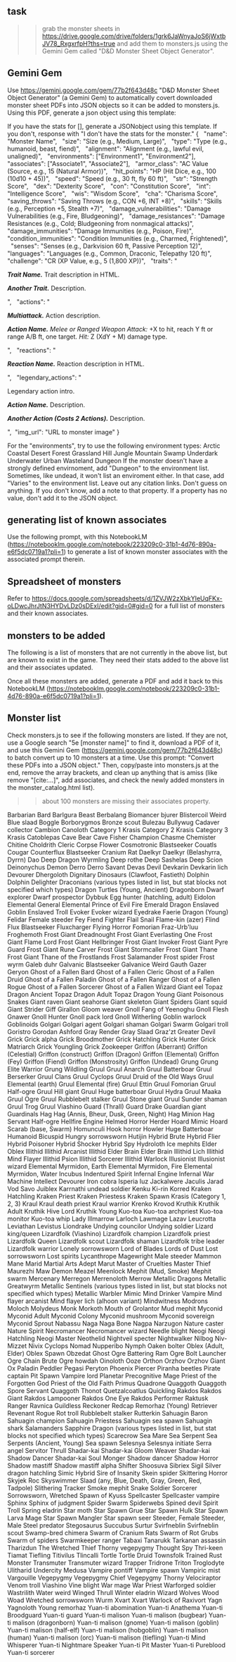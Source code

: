## task
>> grab the monster sheets in https://drive.google.com/drive/folders/1grk6JaWnyaJoS6jWxtbJV78_RxgxrfpH?ths=true and add them to monsters.js using the Gemini Gem called "D&D Monster Sheet Object Generator".

## Gemini Gem
Use https://gemini.google.com/gem/77b2f643d48c "D&D Monster Sheet Object Generator" (a Gemini Gem) to automatically covert downloaded monster sheet PDFs into JSON objects so it can be added to monsters.js.
Using this PDF, generate a json object using this template:

If you have the stats for [], generate a JSONobject using this template. If you don't, response with "I don't have the stats for the monster."
{
  "name": "Monster Name",
  "size": "Size (e.g., Medium, Large)",
  "type": "Type (e.g., humanoid, beast, fiend)",
  "alignment": "Alignment (e.g., lawful evil, unaligned)",
  "environments": ["Environment1", "Environment2"],
  "associates": ["Associate1", "Associate2"],
  "armor_class": "AC Value (Source, e.g., 15 (Natural Armor))",
  "hit_points": "HP (Hit Dice, e.g., 100 (10d10 + 45))",
  "speed": "Speed (e.g., 30 ft, fly 60 ft)",
  "str": "Strength Score",
  "dex": "Dexterity Score",
  "con": "Constitution Score",
  "int": "Intelligence Score",
  "wis": "Wisdom Score",
  "cha": "Charisma Score",
  "saving_throws": "Saving Throws (e.g., CON +6, INT +8)",
  "skills": "Skills (e.g., Perception +5, Stealth +7)",
  "damage_vulnerabilities": "Damage Vulnerabilities (e.g., Fire, Bludgeoning)",
  "damage_resistances": "Damage Resistances (e.g., Cold; Bludgeoning from nonmagical attacks)",
  "damage_immunities": "Damage Immunities (e.g., Poison, Fire)",
  "condition_immunities": "Condition Immunities (e.g., Charmed, Frightened)",
  "senses": "Senses (e.g., Darkvision 60 ft, Passive Perception 12)",
  "languages": "Languages (e.g., Common, Draconic, Telepathy 120 ft)",
  "challenge": "CR (XP Value, e.g., 5 (1,800 XP))",
  "traits": "<p><em><strong>Trait Name.</strong></em> Trait description in HTML.</p><p><em><strong>Another Trait.</strong></em> Description.</p>",
  "actions": "<p><em><strong>Multiattack.</strong></em> Action description.</p><p><em><strong>Action Name.</strong></em> <em>Melee or Ranged Weapon Attack:</em> +X to hit, reach Y ft or range A/B ft, one target. <em>Hit:</em> Z (XdY + M) damage type.</p>",
  "reactions": "<p><em><strong>Reaction Name.</strong></em> Reaction description in HTML.</p>",
  "legendary_actions": "<p>Legendary action intro.</p><p><em><strong>Action Name.</strong></em> Description.</p><p><em><strong>Another Action (Costs 2 Actions).</strong></em> Description.</p>",  "img_url": "URL to monster image"
}

For the "environments", try to use the following environment types: 
Arctic
Coastal
Desert
Forest
Grassland
Hill
Jungle
Mountain
Swamp
Underdark
Underwater
Urban
Wasteland
Dungeon
If the monster doesn't have a strongly defined envirnoment, add "Dungeon" to the environment list. Sometimes, like undead, it won't list an enviroment either. In that case, add "Varies" to the environment list.
Leave out any citation links.
Don't guess on anything. If you don't know, add a note to that property.
If a property has no value, don't add it to the JSON object.

## generating list of known associates
Use the following prompt, with this NotebookLM (https://notebooklm.google.com/notebook/223209c0-31b1-4d76-890a-e6f5dc0719a1?pli=1) to generate a list of known monster associates with the associated prompt therein.

## Spreadsheet of monsters

Refer to https://docs.google.com/spreadsheets/d/1ZVJW2zXbkYIeUqFKx-oLDwcJhrJtN3HYDvLDz0sDExI/edit?gid=0#gid=0 for a full list of monsters and their known associates.

## monsters to be added
The following is a list of monsters that are not currently in the above list, but are known to exist in the game. They need their stats added to the above list and their associates updated.

Once all these monsters are added, generate a PDF and add it back to this NotebookLM (https://notebooklm.google.com/notebook/223209c0-31b1-4d76-890a-e6f5dc0719a1?pli=1).

## Monster list
Check monsters.js to see if the following monsters are listed. If they are not, use a Google search "5e [monster name]" to find it, download a PDF of it, and use this Gemini Gem (https://gemini.google.com/gem/77b2f643d48c) to batch convert up to 10 monsters at a time. Use this prompt: "Convert these PDFs into a JSON object." Then, copy/paste into monsters.js at the end, remove the array brackets, and clean up anything that is amiss (like remove "[cite:...]", add associates, and check the newly added monsters in the monster_catalog.html list).

>> about 100 monsters are missing their associates property.

Barbarian
Bard
Barlgura
Beast
Berbalang
Biomancer
bjurer
Blistercoil Weird
Blue slaad
Boggle
Borborygmos
Bronze scout
Bulezau
Bullywug
Cadaver collector
Cambion
Canoloth
Category 1 Krasis
Category 2 Krasis
Category 3 Krasis
Catoblepas
Cave Bear
Cave Fisher
Champion
Chasme
Chemister
Chitine
Choldrith
Cleric
Corpse Flower
Cosmotronic Blastseeker
Couatls
Cougar
Counterflux Blastseeker
Cranium Rat
Daelkyr
Daelkyr (Belashyrra, Dyrrn)
Dao
Deep Dragon Wyrmling
Deep rothe
Deep Sashelas
Deep Scion
Deinonychus
Demon
Derro
Derro Savant
Devas
Devil
Devkarin
Devkarin lich
Devourer
Dhergoloth
Dignitary
Dinosaurs (Clawfoot, Fastieth)
Dolphin
Dolphin Delighter
Draconians (various types listed in list, but stat blocks not specified which types)
Dragon Turtles (Young, Ancient)
Dragonborn
Dwarf explorer
Dwarf prospector
Dybbuk
Egg hunter (hatchling, adult)
Eidolon
Elemental General
Elemental Prince of Evil Fire
Emerald Dragon
Enslaved Goblin
Enslaved Troll
Evoker
Evoker wizard
Eyedrake
Faerie Dragon (Young)
Felidar
Female steeder
Fey
Fiend
Fighter
Flail Snail
Flame-kin (azer)
Flind
Flux Blastseeker
Fluxcharger
Flying Horror
Fomorian
Fraz-Urb'luu
Froghemoth
Frost Giant Dreadnought
Frost Giant Everlasting One
Frost Giant Flame Lord
Frost Giant Hellbringer
Frost Giant Invoker
Frost Giant Pyre Guard
Frost Giant Rune Carver
Frost Giant Stormcaller
Frost Giant Thane
Frost Giant Thane of the Frostlands
Frost Salamander
Frost spider
Frost wyrm
Galeb duhr
Galvanic Blastseeker
Galvanice Weird
Gauth
Gazer
Geryon
Ghost of a Fallen Bard
Ghost of a Fallen Cleric
Ghost of a Fallen Druid
Ghost of a Fallen Paladin
Ghost of a Fallen Ranger
Ghost of a Fallen Rogue
Ghost of a Fallen Sorcerer
Ghost of a Fallen Wizard
Giant eel
Topaz Dragon Ancient
Topaz Dragon Adult
Topaz Dragon Young
Giant Poisonous Snakes
Giant raven
Giant seahorse
Giant skeleton
Giant Spiders
Giant squid
Giant Strider
Giff
Girallon
Gloom weaver
Gnoll Fang of Yeenoghu
Gnoll Flesh Gnawer
Gnoll Hunter
Gnoll pack lord
Gnoll Witherling
Goblin warlock
Goblinoids
Golgari
Golgari agent
Golgari shaman
Golgari Swarm
Golgari troll
Goristro
Gorodan Ashford
Gray Render
Gray Slaad
Graz'zt
Greater Devil
Grick
Grick alpha
Grick Broodmother
Grick Hatchling
Grick Hunter
Grick Matriarch
Grick Youngling
Grick Zookeeper
Griffon (Aberrant)
Griffon (Celestial)
Griffon (construct)
Griffon (Dragon)
Griffon (Elemental)
Griffon (Fey)
Griffon (Fiend)
Griffon (Monstrosity)
Griffon (Undead)
Grung
Grung Elite Warrior
Grung Wildling
Gruul
Gruul Anarch
Gruul Batterboar
Gruul Berserker
Gruul Clans
Gruul Cyclops
Gruul Druid of the Old Ways
Gruul Elemental (earth)
Gruul Elemental (fire)
Gruul Ettin
Gruul Fomorian
Gruul Half-ogre
Gruul Hill giant
Gruul Huge batterboar
Gruul Hydra
Gruul Maaka
Gruul Ogre
Gruul Rubblebelt stalker
Gruul Stone giant
Gruul Sunder shaman
Gruul Trog
Gruul Viashino
Guard (Thrall)
Guard Drake
Guardian giant
Guardinals
Hag
Hag (Annis, Bheur, Dusk, Green, Night)
Hag Minion
Hag Servant
Half-ogre
Hellfire Engine
Helmed Horror
Herder
Hoard Mimic
Hoard Scarab (base, Swarm)
Homunculi
Hook horror
Howler
Huge Batterboar
Humanoid Bicuspid
Hungry sorrowsworn
Hutijin
Hybrid Brute
Hybrid Flier
Hybrid Poisoner
Hybrid Shocker
Hybrid Spy
Hydroloth
Ice mephits
Elder Oblex
Illithid
Illithid Arcanist
Illithid Elder Brain
Elder Brain
Illithid Lich
Illithid Mind Flayer
Illithid Psion
Illithid Sorcerer
Illithid Warlock
Illusionist
Illusionist wizard
Elemental Myrmidon, Earth
Elemental Myrmidon, Fire
Elemental Myrmidon, Water
Incubus
Indentured Spirit
Infernal Engine
Infernal War Machine
Intellect Devourer
Iron cobra
Isperia
Iuz
Jackalwere
Jaculis
Jarad Vod Savo
Juiblex
Karrnathi undead soldier
Kenku
Ki-rin
Korred
Kraken Hatchling
Kraken Priest
Kraken Priestess
Kraken Spawn
Krasis (Category 1, 2, 3)
Kraul
Kraul death priest
Kraul warrior
Krenko
Krovod
Kruthik
Kruthik Adult
Kruthik Hive Lord
Kruthik Young
Kuo-toa
Kuo-toa archpriest
Kuo-toa monitor
Kuo-toa whip
Lady Illmarrow
Larloch
Lawmage
Lazav
Leucrotta
Leviathan
Levistus
Liondrake
Undying councilor
Undying soldier
Lizard king/queen
Lizardfolk (Viashino)
Lizardfolk champion
Lizardfolk priest
Lizardfolk Queen
Lizardfolk scout
Lizardfolk shaman
Lizardfolk tribe leader
Lizardfolk warrior
Lonely sorrowsworn
Lord of Blades
Lords of Dust
Lost sorrowsworn
Lost spirits
Lycanthrope
Magewright
Male steeder
Mammon
Mane
Marid
Martial Arts Adept
Marut
Master of Cruelties
Master Thief
Maurezhi
Maw Demon
Meazel
Meenlock
Mephit (Mud, Smoke)
Mephit swarm
Mercenary
Merregon
Merrenoloth
Merrow
Metallic Dragons
Metallic Greatwyrm
Metallic Sentinels (various types listed in list, but stat blocks not specified which types)
Metallic Warbler
Mimic
Mind Drinker Vampire
Mind flayer arcanist
Mind flayer lich (alhoon variant)
Mindwitness
Modrons
Moloch
Molydeus
Monk
Morkoth
Mouth of Grolantor
Mud mephit
Myconid
Myconid Adult
Myconid Colony
Myconid mushroom
Myconid sovereign
Myconid Sprout
Nabassu
Naga
Naga Bone
Nagpa
Narzugon
Nature caster
Nature Spirit
Necromancer
Necromancer wizard
Needle blight
Neogi
Neogi Hatchling
Neogi Master
Neothelid
Nightveil specter
Nightwalker
Nilbog
Niv-Mizzet
Nivix Cyclops
Nomad
Nupperibo
Nymph
Oaken bolter
Oblex (Adult, Elder)
Oblex Spawn
Obzedat Ghost
Ogre Battering Ram
Ogre Bolt Launcher
Ogre Chain Brute
Ogre howdah
Oinoloth
Ooze
Orthon
Orzhov
Orzhov Giant
Ox
Paladin
Peddler
Pegasi
Peryton
Phoenix
Piercer
Piranha beetles
Pirate captain
Pit Spawn
Vampire lord
Planetar
Precognitive Mage
Priest of the Forgotten God
Priest of the Old Faith
Primus
Quadrone
Quaggoth
Quaggoth Spore Servant
Quaggoth Thonot
Quetzalcoatlus
Quickling
Rakdos
Rakdos Giant
Rakdos Lampooner
Rakdos One Eye
Rakdos Performer
Raktusk
Ranger
Ravnica Guildless
Reckoner
Redcap
Remorhaz (Young)
Retriever
Revenant
Rogue
Rot troll
Rubblebelt stalker
Rutterkin
Sahuagin Baron
Sahuagin champion
Sahuagin Priestess
Sahuagin sea spawn
Sahuagin shark
Salamanders
Sapphire Dragon (various types listed in list, but stat blocks not specified which types)
Scarecrow
Sea Mare
Sea Serpent
Sea Serpents (Ancient, Young)
Sea spawn
Selesnya
Selesnya initiate
Serra angel
Servitor Thrull
Shadar-kai
Shadar-kai Gloom Weaver
Shadar-kai Shadow Dancer
Shadar-kai Soul Monger
Shadow dancer
Shadow Horror
Shadow mastiff
Shadow mastiff alpha
Shifter
Shoosuva
Sibriex
Sigil
Silver dragon hatchling
Simic Hybrid
Sire of Insanity
Skein spider
Skittering Horror
Skyjek Roc
Skyswimmer
Slaad (any, Blue, Death, Gray, Green, Red, Tadpole)
Slithering Tracker
Smoke mephit
Snake
Soldier
Sorcerer
Sorrowsworn, Wretched
Spawn of Kyuss
Spellcaster
Spellcaster vampire
Sphinx
Sphinx of judgment
Spider Swarm
Spiderwebs
Spined devil
Spirit Troll
Spring eladrin
Star moth
Star Spawn Grue
Star Spawn Hulk
Star Spawn Larva Mage
Star Spawn Mangler
Star spawn seer
Steeder, Female
Steeder, Male
Steel predator
Stegosaurus
Succubus
Surtur
Svirfneblin
Svirfneblin scout
Swamp-bred chimera
Swarm of Cranium Rats
Swarm of Rot Grubs
Swarm of spiders
Swarmkeeper ranger
Tabaxi
Tanarukk
Tarkanan assassin
Tharizdun
The Wretched
Thief
Thorny vegepygmy
Thought Spy
Thri-keen
Tiamat
Tiefling
Titivilus
Tlincalli
Tortle
Tortle Druid
Townsfolk
Trained Rust Monster
Transmuter
Transmuter wizard
Trapper
Tridrone
Triton
Troglodyte
Ulitharid
Undercity Medusa
Vampire pontiff
Vampire spawn
Vampiric mist
Vargouille
Vegepygmy
Vegepygmy Chief
Vegepygmy Thorny
Velociraptor
Venom troll
Viashino
Vine blight
War mage
War Priest
Warforged soldier
Wastrilith
Water weird
Winged Thrull
Winter eladrin
Wizard
Wolves
Wood Woad
Wretched sorrowsworn
Wurm
Xvart
Xvart Warlock of Raxivort
Yagn
Yagnoloth
Young remorhaz
Yuan-ti abomination
Yuan-ti Anathema
Yuan-ti Broodguard
Yuan-ti guard
Yuan-ti malison
Yuan-ti malison (bugbear)
Yuan-ti malison (dragonborn)
Yuan-ti malison (gnome)
Yuan-ti malison (goblin)
Yuan-ti malison (half-elf)
Yuan-ti malison (hobgoblin)
Yuan-ti malison (human)
Yuan-ti malison (orc)
Yuan-ti malison (tiefling)
Yuan-ti Mind Whisperer
Yuan-ti Nightmare Speaker
Yuan-ti Pit Master
Yuan-ti Pureblood
Yuan-ti sorcerer